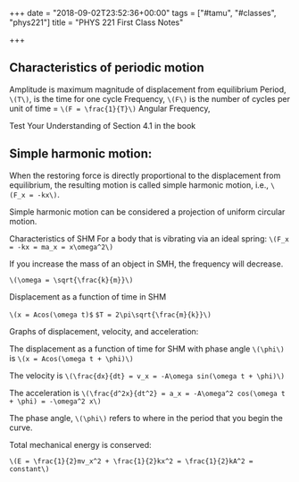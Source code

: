 +++
date = "2018-09-02T23:52:36+00:00"
tags = ["#tamu", "#classes", "phys221"]
title = "PHYS 221 First Class Notes"

+++
## Characteristics of periodic motion

Amplitude is maximum magnitude of displacement from equilibrium Period, `\(T\)`, is the time for one cycle Frequency, `\(F\)` is the number of cycles per unit of time = `\(F = \frac{1}{T}\)`
Angular Frequency,

Test Your Understanding of Section 4.1 in the book

## Simple harmonic motion:

When the restoring force is directly proportional to the displacement from equilibrium, the resulting motion is called simple harmonic motion, i.e., `\(F_x = -kx\)`.

Simple harmonic motion can be considered a projection of uniform circular motion.

Characteristics of SHM For a body that is vibrating via an ideal spring: `\(F_x = -kx = ma_x = x\omega^2\)`

If you increase the mass of an object in SMH, the frequency will decrease.

`\(\omega = \sqrt{\frac{k}{m}}\)`

Displacement as a function of time in SHM

`\(x = Acos(\omega t)$` `$T = 2\pi\sqrt{\frac{m}{k}}\)`

Graphs of displacement, velocity, and acceleration:

The displacement as a function of time for SHM with phase angle `\(\phi\)` is `\(x = Acos(\omega t + \phi)\)`

The velocity is `\(\frac{dx}{dt} = v_x = -A\omega sin(\omega t + \phi)\)`

The acceleration is `\(\frac{d^2x}{dt^2} = a_x = -A\omega^2 cos(\omega t + \phi) = -\omega^2 x\)`

The phase angle, `\(\phi\)` refers to where in the period that you begin the curve.

Total mechanical energy is conserved:

`\(E = \frac{1}{2}mv_x^2 + \frac{1}{2}kx^2 = \frac{1}{2}kA^2 = constant\)`